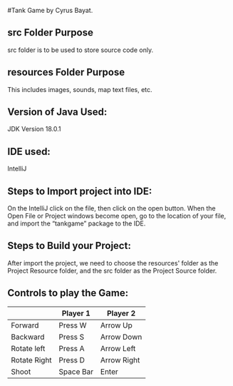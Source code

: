#Tank Game
by Cyrus Bayat.

## src Folder Purpose 
src folder is to be used to store source code only.

## resources Folder Purpose 
This includes images, sounds, map text files, etc.

## Version of Java Used: 
JDK Version 18.0.1

## IDE used: 
IntelliJ

## Steps to Import project into IDE: 
On the IntelliJ click on the file, then click on the open button. 
When the Open File or Project windows become open, go to the location of your file, 
and import the “tankgame” package to the IDE. 

## Steps to Build your Project: 
After import the project, we need to choose the resources' folder as the Project Resource folder, and the src folder as the Project Source folder. 

## Controls to play the Game:

|               | Player 1  | Player 2    |
|---------------|-----------|-------------|
|  Forward      | Press W   | Arrow Up    |
|  Backward     | Press S   | Arrow Down  |
|  Rotate left  | Press A   | Arrow Left  |
|  Rotate Right | Press D   | Arrow Right |
|  Shoot        | Space Bar | Enter       |

